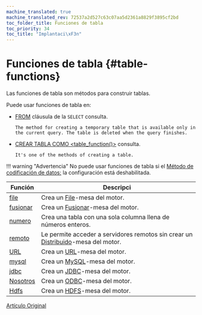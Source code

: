 ```yaml
---
machine_translated: true
machine_translated_rev: 72537a2d527c63c07aa5d2361a8829f3895cf2bd
toc_folder_title: Funciones de tabla
toc_priority: 34
toc_title: "Implantaci\xF3n"
---
```


# Funciones de tabla {#table-functions}

Las funciones de tabla son métodos para construir tablas.

Puede usar funciones de tabla en:

-   [FROM](../statements/select/from.md) cláusula de la `SELECT` consulta.

        The method for creating a temporary table that is available only in the current query. The table is deleted when the query finishes.

-   [CREAR TABLA COMO \<table\_function()\>](../statements/create.md#create-table-query) consulta.

        It's one of the methods of creating a table.

!!! warning "Advertencia"
    No puede usar funciones de tabla si el [Método de codificación de datos:](../../operations/settings/permissions-for-queries.md#settings_allow_ddl) la configuración está deshabilitada.

| Función              | Descripci                                                                                                                              |
|----------------------|----------------------------------------------------------------------------------------------------------------------------------------|
| [file](file.md)      | Crea un [File](../../engines/table-engines/special/file.md)-mesa del motor.                                                            |
| [fusionar](merge.md) | Crea un [Fusionar](../../engines/table-engines/special/merge.md)-mesa del motor.                                                       |
| [numero](numbers.md) | Crea una tabla con una sola columna llena de números enteros.                                                                          |
| [remoto](remote.md)  | Le permite acceder a servidores remotos sin crear un [Distribuido](../../engines/table-engines/special/distributed.md)-mesa del motor. |
| [URL](url.md)        | Crea un [URL](../../engines/table-engines/special/url.md)-mesa del motor.                                                              |
| [mysql](mysql.md)    | Crea un [MySQL](../../engines/table-engines/integrations/mysql.md)-mesa del motor.                                                     |
| [jdbc](jdbc.md)      | Crea un [JDBC](../../engines/table-engines/integrations/jdbc.md)-mesa del motor.                                                       |
| [Nosotros](odbc.md)  | Crea un [ODBC](../../engines/table-engines/integrations/odbc.md)-mesa del motor.                                                       |
| [Hdfs](hdfs.md)      | Crea un [HDFS](../../engines/table-engines/integrations/hdfs.md)-mesa del motor.                                                       |

[Artículo Original](https://clickhouse.tech/docs/en/query_language/table_functions/) <!--hide-->
